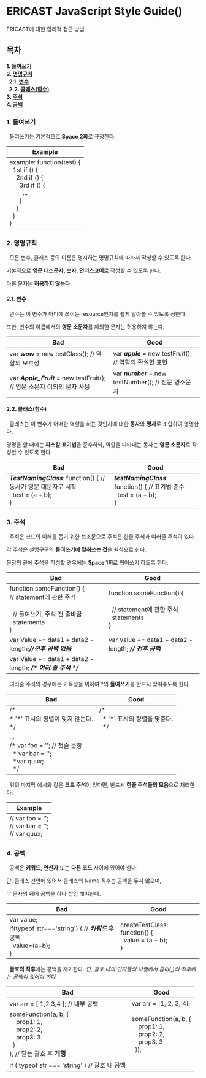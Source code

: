 ERICAST JavaScript Style Guide()
================================

ERICAST에 대한 합리적 접근 방법

목차
--------------------------------

**1. [들여쓰기](https://github.com/gunoong011/os_second_project/blob/master/modify/JavaScript_Rule.md#1-들여쓰기)**</br>
**2. [명명규칙](https://github.com/gunoong011/os_second_project/blob/master/modify/JavaScript_Rule.md#2-명명규칙)**</br>
**&nbsp;&nbsp;2.1. [변수](https://github.com/gunoong011/os_second_project/blob/master/modify/JavaScript_Rule.md#21-변수)**</br>
**&nbsp;&nbsp;2.2. [클래스(함수)](https://github.com/gunoong011/os_second_project/blob/master/modify/JavaScript_Rule.md#22-클래스())**</br>
**3. [주석](https://github.com/gunoong011/os_second_project/blob/master/modify/JavaScript_Rule.md#3-주석)**</br>
**4. [공백](https://github.com/gunoong011/os_second_project/blob/master/modify/JavaScript_Rule.md#4-공백)**</br>


### 1. 들여쓰기

&nbsp;&nbsp;들여쓰기는 기본적으로 **Space 2회**로 규정한다.

| Example |
|---------|
|example: function(test) {<br/>&nbsp;&nbsp;1st if () {<br/>&nbsp;&nbsp;&nbsp;&nbsp;2nd if () {<br/>&nbsp;&nbsp;&nbsp;&nbsp;&nbsp;&nbsp;3rd if () {<br/>&nbsp;&nbsp;&nbsp;&nbsp;&nbsp;&nbsp;&nbsp;&nbsp;...<br/>&nbsp;&nbsp;&nbsp;&nbsp;&nbsp;&nbsp;}<br/>&nbsp;&nbsp;&nbsp;&nbsp;}<br/>&nbsp;&nbsp;}<br/>}|


### 2. 명명규칙

&nbsp;&nbsp;모든 변수, 클래스 등의 이름은 명시하는 명명규칙에 따라서 작성할 수 있도록 한다.

기본적으로 **영문 대소문자, 숫자, 언더스코어**로 작성할 수 있도록 한다.

다른 문자는 **허용하지 않는다.**

#### 2.1. 변수

&nbsp;&nbsp;변수는 이 변수가 어디에 쓰이는 resource인지를 쉽게 알아볼 수 있도록 정한다.

또한, 변수의 이름에서의 **영문 소문자**를 제외한 문자는 허용하지 않는다.

| Bad | Good |
|-----|------|
|var **_wow_** = new testClass(); // 역할의 모호성|var **_apple_** = new testFruit(); // 역할의 확실한 표현|
|var **_Apple_Fruit_** = new testFruit(); // 영문 소문자 이외의 문자 사용|var **_number_** = new testNumber(); // 전문 영소문자|

#### 2.2. 클래스(함수)

&nbsp;&nbsp;클래스는 이 변수가 어떠한 역할을 하는 것인지에 대한 **동사**와 **명사**로 조합하여 명명한다.

명명을 할 때에는 **파스칼 표기법**을 준수하되, 역할을 나타내는 동사는 **영문 소문자**로 작성할 수 있도록 한다.

| Bad | Good |
|-----|------|
|**_TestNamingClass_**: function() { // 동사가 영문 대문자로 시작</br>&nbsp;&nbsp;test = (a + b);</br>}|**_testNamingClass_**: function() { // 표기법 준수</br>&nbsp;&nbsp;test = (a + b);</br>}|

### 3. 주석

&nbsp;&nbsp;주석은 코드의 이해를 돕기 위한 보조문으로 주석은 한줄 주석과 여러줄 주석이 있다.

각 주석은 설명구문의 **들여쓰기에 맞춰쓰는 것**을 원칙으로 한다.

문장의 끝에 주석을 작성할 경우에는 **Space 1회**로 띄어쓰기 하도록 한다.

| Bad | Good |
|-----|------|
|function someFunction() {</br>// statement에 관한 주석</br></br>&nbsp;&nbsp;// 들여쓰기, 주석 전 줄바꿈</br>&nbsp;&nbsp;statements</br>}|function someFunction()&nbsp;{</br></br>&nbsp;&nbsp;// statement에 관한 주석</br>&nbsp;&nbsp;statements</br>}|
|var Value += data1 + data2 - length;**_//전후 공백 없음_**|var Value += data1 + data2 - length; **_// 전후 공백_**|
|var Value += data1 + data2 - length; **_/\* 여러 줄 주석 \*/_**||

&nbsp;&nbsp;여러줄 주석의 경우에는 가독성을 위하여 \*의 **들여쓰기**를 반드시 맞춰주도록 한다.

| Bad | Good |
|-----|------|
|/\*</br>\* '\*' 표시의 정렬이 맞지 않는다.</br>\*/|/\*</br>&nbsp;&nbsp;\* '\*' 표시의 정렬을 맞춘다.</br>&nbsp;&nbsp;\*/|
|...</br>/\* var foo = ''; // 첫줄 문장</br>&nbsp;&nbsp;\* var bar = '';</br>&nbsp;&nbsp;\*var quux;</br>&nbsp;&nbsp;\*/||

&nbsp;&nbsp;위의 마지막 예시와 같은 **코드 주석**이 있다면, 반드시 **한줄 주석들의 모음**으로 처리한다.

| Example |
|---------|
|// var foo = '';</br>// var bar = '';</br>// var quux;|

### 4. 공백

&nbsp;&nbsp;공백은 **키워드, 연산자** 또는 **다른 코드** 사이에 있어야 한다.

단, 클래스 선언에 있어서 클래스의 Name 직후는 공백을 두지 않으며,

':' 문자의 뒤에 공백을 하나 삽입 해야한다.

| Bad | Good |
|-----|------|
|var value;</br>if(typeof str==='string') { // **_키워드_** 후 공백</br>&nbsp;&nbsp;value=(a+b);</br>}|createTestClass: function() {</br>&nbsp;&nbsp;value = (a + b);</br>}|

&nbsp;&nbsp;**괄호의 직후**에는 공백을 제거한다. _단, 괄호 내의 인자들의 나열에서 콤마(,)의 직후에는 공백이 있어야 한다._

| Bad | Good |
|-----|------|
|var arr = \[ 1,2,3,4 \]; // 내부 공백|var arr = \[1, 2, 3, 4\];|
|someFunction(a, b, {</br>&nbsp;&nbsp;&nbsp;&nbsp;prop1: 1,</br>&nbsp;&nbsp;&nbsp;&nbsp;prop2: 2,</br>&nbsp;&nbsp;&nbsp;&nbsp;prop3: 3</br>&nbsp;&nbsp;}</br>); // 닫는 괄호 후 **개행**|someFunction(a, b, {</br>&nbsp;&nbsp;&nbsp;&nbsp;prop1: 1,</br>&nbsp;&nbsp;&nbsp;&nbsp;prop2: 2,</br>&nbsp;&nbsp;&nbsp;&nbsp;prop3: 3</br>&nbsp;&nbsp;});|
|if ( typeof str === 'string' ) // 괄호 내 공백||
